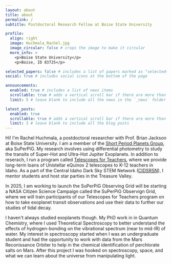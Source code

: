 ```yaml
---
layout: about
title: about
permalink: /
subtitle: Postdoctoral Research Fellow at Boise State University

profile:
  align: right
  image: Huchmala_Rachel.jpg
  image_circular: false # crops the image to make it circular
  more_info: >
    <p>Boise State University</p>
    <p>Boise, ID 83725</p>

selected_papers: false # includes a list of papers marked as "selected={true}"
social: true # includes social icons at the bottom of the page

announcements:
  enabled: true # includes a list of news items
  scrollable: true # adds a vertical scroll bar if there are more than 3 news items
  limit: 5 # leave blank to include all the news in the `_news` folder

latest_posts:
  enabled: true
  scrollable: true # adds a vertical scroll bar if there are more than 3 new posts items
  limit: 3 # leave blank to include all the blog posts
---
```


Hi! I'm Rachel Huchmala, a postdoctoral researcher with Prof. Brian Jackson at Boise State University. I am a member of the [Short Period Planets Group](http://www.astrojack.com/research/superpig/), aka SuPerPiG. My research involves using differential photometry to study the transits of Super-Hot and Ultra-Hot Jupiter Exoplanets. In addition to reserach, I run a program called [Telescopes for Teachers](boi.st/telescopes), where we provide long-term loans of Unistellar eQuinox 2 telescopes to K-12 teachers in Idaho. As a part of the Central Idaho Dark Sky STEM Network ([CIDSRSN](boi.st/NASA_CIDSRSN)), I mentor students and host star parties in the Treasure Valley.

In 2025, I am working to launch the SuPerPiG Observing Grid will be starting a NASA Citizen Science Campaign called the SuPerPiG Observign Grid, where we will train participants of our Telescopes for Teachers program on how to take exoplanet transit observations and use their data to further our studies of tidal decay. 

I haven't always studied exoplanets though. My PhD work in in Quantum Chemistry, where I used Theoretical Spectroscopy to better understand the effects of hydrogen-bonding on the vibrational spectrum (near to mid-IR) of water. My interest in spectroscopy started when I was an undergraduate student and had the opportunity to work with data from the Mars Reconissance Orbiter to help in the chemical identification of perchlorate salts on Mars. After this project I was hooked on spectroscopy, space, and what we can learn about the universe from manipulating light. 